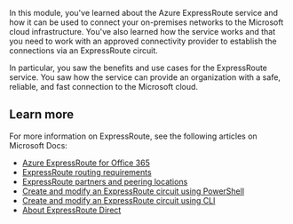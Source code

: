 In this module, you've learned about the Azure ExpressRoute service and how it can be used to connect your on-premises networks to the Microsoft cloud infrastructure. You've also learned how the service works and that you need to work with an approved connectivity provider to establish the connections via an ExpressRoute circuit. 

In particular, you saw the benefits and use cases for the ExpressRoute service. You saw how the service can provide an organization with a safe, reliable, and fast connection to the Microsoft cloud.

## Learn more

For more information on ExpressRoute, see the following articles on Microsoft Docs:

- [Azure ExpressRoute for Office 365](https://docs.microsoft.com/office365/enterprise/azure-expressroute)
- [ExpressRoute routing requirements](https://docs.microsoft.com/azure/expressroute/expressroute-routing)
- [ExpressRoute partners and peering locations](https://docs.microsoft.com/azure/expressroute/expressroute-locations-providers)
- [Create and modify an ExpressRoute circuit using PowerShell](https://docs.microsoft.com/azure/expressroute/expressroute-howto-circuit-arm)
- [Create and modify an ExpressRoute circuit using CLI](https://docs.microsoft.com/azure/expressroute/howto-circuit-cli)
- [About ExpressRoute Direct](https://docs.microsoft.com/azure/expressroute/expressroute-erdirect-about)
